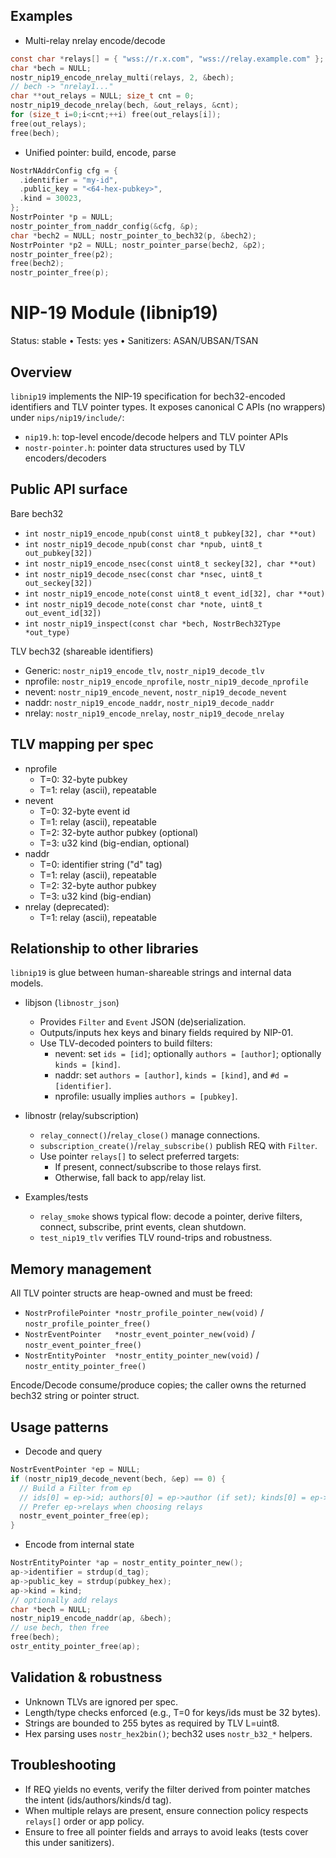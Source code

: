 Examples
--------

- Multi-relay nrelay encode/decode
```c
const char *relays[] = { "wss://r.x.com", "wss://relay.example.com" };
char *bech = NULL;
nostr_nip19_encode_nrelay_multi(relays, 2, &bech);
// bech -> "nrelay1..."
char **out_relays = NULL; size_t cnt = 0;
nostr_nip19_decode_nrelay(bech, &out_relays, &cnt);
for (size_t i=0;i<cnt;++i) free(out_relays[i]);
free(out_relays);
free(bech);
```

- Unified pointer: build, encode, parse
```c
NostrNAddrConfig cfg = {
  .identifier = "my-id",
  .public_key = "<64-hex-pubkey>",
  .kind = 30023,
};
NostrPointer *p = NULL;
nostr_pointer_from_naddr_config(&cfg, &p);
char *bech2 = NULL; nostr_pointer_to_bech32(p, &bech2);
NostrPointer *p2 = NULL; nostr_pointer_parse(bech2, &p2);
nostr_pointer_free(p2);
free(bech2);
nostr_pointer_free(p);
```
NIP-19 Module (libnip19)
=========================

Status: stable • Tests: yes • Sanitizers: ASAN/UBSAN/TSAN

Overview
--------
`libnip19` implements the NIP-19 specification for bech32-encoded identifiers and TLV pointer types.
It exposes canonical C APIs (no wrappers) under `nips/nip19/include/`:
- `nip19.h`: top-level encode/decode helpers and TLV pointer APIs
- `nostr-pointer.h`: pointer data structures used by TLV encoders/decoders

Public API surface
------------------
Bare bech32
- `int nostr_nip19_encode_npub(const uint8_t pubkey[32], char **out)`
- `int nostr_nip19_decode_npub(const char *npub, uint8_t out_pubkey[32])`
- `int nostr_nip19_encode_nsec(const uint8_t seckey[32], char **out)`
- `int nostr_nip19_decode_nsec(const char *nsec, uint8_t out_seckey[32])`
- `int nostr_nip19_encode_note(const uint8_t event_id[32], char **out)`
- `int nostr_nip19_decode_note(const char *note, uint8_t out_event_id[32])`
- `int nostr_nip19_inspect(const char *bech, NostrBech32Type *out_type)`

TLV bech32 (shareable identifiers)
- Generic: `nostr_nip19_encode_tlv`, `nostr_nip19_decode_tlv`
- nprofile: `nostr_nip19_encode_nprofile`, `nostr_nip19_decode_nprofile`
- nevent:   `nostr_nip19_encode_nevent`,   `nostr_nip19_decode_nevent`
- naddr:    `nostr_nip19_encode_naddr`,    `nostr_nip19_decode_naddr`
- nrelay:   `nostr_nip19_encode_nrelay`,   `nostr_nip19_decode_nrelay`

TLV mapping per spec
--------------------
- nprofile
  - T=0: 32-byte pubkey
  - T=1: relay (ascii), repeatable
- nevent
  - T=0: 32-byte event id
  - T=1: relay (ascii), repeatable
  - T=2: 32-byte author pubkey (optional)
  - T=3: u32 kind (big-endian, optional)
- naddr
  - T=0: identifier string ("d" tag)
  - T=1: relay (ascii), repeatable
  - T=2: 32-byte author pubkey
  - T=3: u32 kind (big-endian)
- nrelay (deprecated):
  - T=1: relay (ascii), repeatable

Relationship to other libraries
-------------------------------
`libnip19` is glue between human-shareable strings and internal data models.

- libjson (`libnostr_json`)
  - Provides `Filter` and `Event` JSON (de)serialization.
  - Outputs/inputs hex keys and binary fields required by NIP-01.
  - Use TLV-decoded pointers to build filters:
    - nevent: set `ids = [id]`; optionally `authors = [author]`; optionally `kinds = [kind]`.
    - naddr: set `authors = [author]`, `kinds = [kind]`, and `#d = [identifier]`.
    - nprofile: usually implies `authors = [pubkey]`.

- libnostr (relay/subscription)
  - `relay_connect()`/`relay_close()` manage connections.
  - `subscription_create()`/`relay_subscribe()` publish REQ with `Filter`.
  - Use pointer `relays[]` to select preferred targets:
    - If present, connect/subscribe to those relays first.
    - Otherwise, fall back to app/relay list.

- Examples/tests
  - `relay_smoke` shows typical flow: decode a pointer, derive filters, connect, subscribe, print events, clean shutdown.
  - `test_nip19_tlv` verifies TLV round-trips and robustness.

Memory management
-----------------
All TLV pointer structs are heap-owned and must be freed:
- `NostrProfilePointer *nostr_profile_pointer_new(void)` / `nostr_profile_pointer_free()`
- `NostrEventPointer   *nostr_event_pointer_new(void)`   / `nostr_event_pointer_free()`
- `NostrEntityPointer  *nostr_entity_pointer_new(void)`  / `nostr_entity_pointer_free()`

Encode/Decode consume/produce copies; the caller owns the returned bech32 string or pointer struct.

Usage patterns
--------------
- Decode and query
```c
NostrEventPointer *ep = NULL;
if (nostr_nip19_decode_nevent(bech, &ep) == 0) {
  // Build a Filter from ep
  // ids[0] = ep->id; authors[0] = ep->author (if set); kinds[0] = ep->kind (if set)
  // Prefer ep->relays when choosing relays
  nostr_event_pointer_free(ep);
}
```

- Encode from internal state
```c
NostrEntityPointer *ap = nostr_entity_pointer_new();
ap->identifier = strdup(d_tag);
ap->public_key = strdup(pubkey_hex);
ap->kind = kind;
// optionally add relays
char *bech = NULL;
nostr_nip19_encode_naddr(ap, &bech);
// use bech, then free
free(bech);
ostr_entity_pointer_free(ap);
```

Validation & robustness
-----------------------
- Unknown TLVs are ignored per spec.
- Length/type checks enforced (e.g., T=0 for keys/ids must be 32 bytes).
- Strings are bounded to 255 bytes as required by TLV L=uint8.
- Hex parsing uses `nostr_hex2bin()`; bech32 uses `nostr_b32_*` helpers.

Troubleshooting
---------------
- If REQ yields no events, verify the filter derived from pointer matches the intent (ids/authors/kinds/d tag).
- When multiple relays are present, ensure connection policy respects `relays[]` order or app policy.
- Ensure to free all pointer fields and arrays to avoid leaks (tests cover this under sanitizers).
